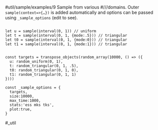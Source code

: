 #util/sample/examples/9 Sample from various #///domains. Outer `sample(context=>{…})` is added automatically and options can be passed using `_sample_options` (edit to see).
```js:js_input

let u = sample(interval(0, 1)) // uniform
let t = sample(interval(0, 1, {mode:.5})) // triangular
let t0 = sample(interval(0, 1, {mode:0})) // triangular
let t1 = sample(interval(0, 1, {mode:1})) // triangular

```
```js:js_removed

const targets = transpose_objects(random_array(10000, () => ({
  u: random_uniform(0, 1),
  t: random_triangular(0, 1, .5),
  t0: random_triangular(0, 1, 0),
  t1: random_triangular(0, 1, 1)
})))

const _sample_options = { 
  targets,
  size:10000, 
  max_time:1000,
  stats:'ess mks tks',
  plot:true,   
}

```
#_util